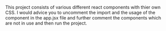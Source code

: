 This project consists of various different react components with thier own CSS. I would advice you to uncomment the import and the usage of the component in the app.jsx file and further comment the components which are not in use and then run the project. 
